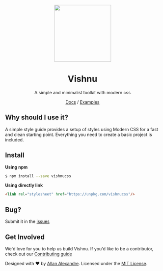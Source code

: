 <p align="center"><a href="https://vishnucss.github.io/" target="_blank"><img src="https://github.com/vishnucss/vishnucss/blob/master/arts/logo.png" width="185" height="185" /></a></p>
<h1 align="center">Vishnu</h1>
<p align="center">A simple and minimalist toolkit with modern css</p>
<p align="center"><a href="http://vishnucss.gihub.io/vishnu#docs" target="_blank">Docs</a> / <a href="http://vishnucss.gihub.io/vishnu#examples" target="_blank">Examples</a></p>

## Why should I use it?

A simple style guide provides a setup of styles using Modern CSS for a fast and clean starting point. Everything you need to create a basic project is included.

## Install

**Using npm**

```sh
$ npm install --save vishnucss
```

**Using directly link**

```html
<link rel="stylesheet" href="https://unpkg.com/vishnucss"/>
```

## Bug?

Submit it in the [issues](https://github.com/vishnucss/vishnu/issues)

## Get Involved

We'd love for you to help us build Vishnu. If you'd like to be a contributor, check out our <a href="https://github.com/vishnucss/vishnucss/blob/master/.github/CONTRIBUTING.md" target="_blank">Contributing guide</a>

<p>Designed with ♥ by <a target="_blank" href="http://alexandesigner.com.br" title="Allan Alexandre">Allan Alexandre</a>. Licensed under the <a target="_blank" href="https://github.com/vishnucss/vishnu#license" title="MIT License">MIT License</a>.</p>
